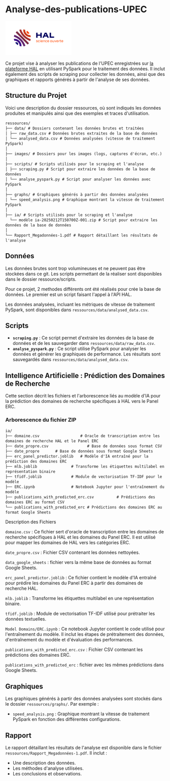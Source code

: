 # Analyse-des-publications-UPEC

![Logo Hal](ressources/images/hal_logo.png)

Ce projet vise à analyser les publications de l'UPEC enregistrées sur [la plateforme HAL](https://hal.science/)
en utilisant PySpark pour le traitement des données. Il inclut également des scripts de scraping pour collecter les données, ainsi que des graphiques et rapports générés à partir de l'analyse de ses données.

## Structure du Projet

Voici une description du dossier ressources, où sont indiqués les données produites et manipulés ainsi que des exemples et traces d'utilisation.

```
ressources/
├── data/ # Dossiers contenant les données brutes et traitées
│ ├── raw_data.csv # Données brutes extraites de la base de données
│ └── analysed_data.csv # Données analysées (vitesse de traitement PySpark)
│
├── images/ # Dossiers pour les images (logs, captures d'écran, etc.)
│
├── scripts/ # Scripts utilisés pour le scraping et l'analyse
│ ├── scraping.py # Script pour extraire les données de la base de données
│ └── analyse_pyspark.py # Script pour analyser les données avec PySpark
│
├── graphs/ # Graphiques générés à partir des données analysées
│ └── speed_analysis.png # Graphique montrant la vitesse de traitement PySpark
│
├── ia/ # Scripts utilisés pour le scraping et l'analyse
  └── modèle ia-20250212T150700Z-001.zip # Script pour extraire les données de la base de données
│
└── Rapport_Megadonnées-1.pdf # Rapport détaillant les résultats de l'analyse
```

## Données

Les données brutes sont trop volumineuses et ne peuvent pas être stockées dans ce git. Les scripts permettant de la réaliser sont disponibles dans le dossier ressource/scripts.

Pour ce projet, 2 methodes différents ont été réalisés pour crée la base de données. Le premier est un script faisant l'appel à l'API HAL.

Les données analysées, incluant les métriques de vitesse de traitement PySpark, sont disponibles dans `ressources/data/analysed_data.csv`.


## Scripts

- **`scraping.py`** : Ce script permet d'extraire les données de la base de données et de les sauvegarder dans `ressources/data/raw_data.csv`.
- **`analyse_pyspark.py`** : Ce script utilise PySpark pour analyser les données et générer les graphiques de performance. Les résultats sont sauvegardés dans `ressources/data/analysed_data.csv`.

## Intelligence Artificielle : Prédiction des Domaines de Recherche

Cette section décrit les fichiers et l'arborescence liés au modèle d'IA pour la prédiction des domaines de recherche spécifiques à HAL vers le Panel ERC.

### Arborescence du fichier ZIP

```
ia/
├── domaine.csv                  # Oracle de transcription entre les domaines de recherche HAL et le Panel ERC
├── date_propre.csv                 # Base de données sous format CSV
├── date_propre       # Base de données sous format Google Sheets
├── erc_panel_predictor.joblib   # Modèle d'IA entraîné pour la prédiction des domaines ERC
├── mlb.joblib               # Transforme les étiquettes multilabel en représentation binaire
├── tfidf.joblib             # Module de vectorisation TF-IDF pour le modèle
├── ERC.ipynb                # Notebook Jupyter pour l'entraînement du modèle
├── publications_with_predicted_erc.csv          # Prédictions des domaines ERC au format CSV
└── publications_with_predicted_erc # Prédictions des domaines ERC au format Google Sheets
``` 

Description des Fichiers

`domaine.csv` :
    Ce fichier sert d'oracle de transcription entre les domaines de recherche spécifiques à HAL et les domaines du Panel ERC. Il est utilisé pour mapper les domaines de HAL vers les catégories ERC.


`date_propre.csv` : Fichier CSV contenant les données nettoyées.

`data_google_sheets` : fichier vers la même base de données au format Google Sheets.

`erc_panel_predictor.joblib` :
    Ce fichier contient le modèle d'IA entraîné pour prédire les domaines du Panel ERC à partir des domaines de recherche HAL.

`mlb.joblib` : Transforme les étiquettes multilabel en une représentation binaire.

`tfidf.joblib` : Module de vectorisation TF-IDF utilisé pour prétraiter les données textuelles.

`Model Domains/ERC.ipynb` :
    Ce notebook Jupyter contient le code utilisé pour l'entraînement du modèle. Il inclut les étapes de prétraitement des données, d'entraînement du modèle et d'évaluation des performances.

`publications_with_predicted_erc.csv` : Fichier CSV contenant les prédictions des domaines ERC.

`publications_with_predicted_erc` : fichier avec les mêmes prédictions dans Google Sheets.

## Graphiques

Les graphiques générés à partir des données analysées sont stockés dans le dossier `ressources/graphs/`. Par exemple :
- `speed_analysis.png` : Graphique montrant la vitesse de traitement PySpark en fonction des différentes configurations.

## Rapport

Le rapport détaillant les résultats de l'analyse est disponible dans le fichier `ressources/Rapport_Megadonnées-1.pdf`. Il inclut :
- Une description des données.
- Les méthodes d'analyse utilisées.
- Les conclusions et observations.